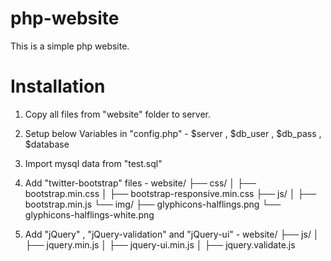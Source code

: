 php-website
===========

This is a simple php website.

Installation
===========

1. Copy all files from "website" folder to server.

2. Setup below Variables in "config.php" -
$server , $db_user , $db_pass , $database

3. Import mysql data from "test.sql"

4. Add "twitter-bootstrap" files -
website/
  ├── css/
  │   ├── bootstrap.min.css
  │   ├── bootstrap-responsive.min.css
  ├── js/
  │   ├── bootstrap.min.js
  └── img/
      ├── glyphicons-halflings.png
      └── glyphicons-halflings-white.png

5. Add "jQuery" , "jQuery-validation" and "jQuery-ui" -
website/
  ├── js/
  │   ├── jquery.min.js
  │   ├── jquery-ui.min.js
  │   ├── jquery.validate.js
